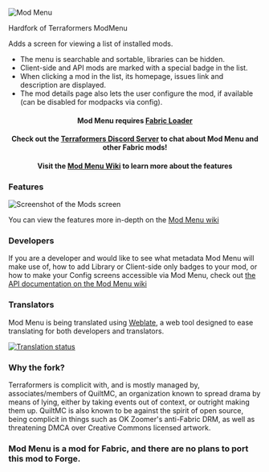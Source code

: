 ![Mod Menu](https://i.imgur.com/dMYWAjn.png)

Hardfork of Terraformers ModMenu

Adds a screen for viewing a list of installed mods. 
* The menu is searchable and sortable, libraries can be hidden. 
* Client-side and API mods are marked with a special badge in the list.
* When clicking a mod in the list, its homepage, issues link and description are displayed.
* The mod details page also lets the user configure the mod, if available (can be disabled for modpacks via config).

<h4 align="center">
Mod Menu requires <a href="https://fabricmc.net/use/">Fabric Loader</a>
</h4>
<h4 align="center">
Check out the <a href="https://discord.gg/jEGF5fb">Terraformers Discord Server</a> to chat about Mod Menu and other Fabric mods!
</h4>
<h4 align="center">
Visit the <a href="https://github.com/TerraformersMC/ModMenu/wiki">Mod Menu Wiki</a> to learn more about the features
</h4>

### Features

![Screenshot of the Mods screen](https://camo.githubusercontent.com/3fb56ac264de3a3be29bf2da68f93d667cd773d8285c7b152f1ae8db2cfaffbb/68747470733a2f2f692e696d6775722e636f6d2f79794f6d564d322e706e67)

You can view the features more in-depth on the [Mod Menu wiki](https://github.com/TerraformersMC/ModMenu/wiki/API)

### Developers

If you are a developer and would like to see what metadata Mod Menu will make use of, how to add Library or Client-side only badges to your mod, or how to make your Config screens accessible via Mod Menu, check out [the API documentation on the Mod Menu wiki](https://github.com/TerraformersMC/ModMenu/wiki/API)

### Translators

Mod Menu is being translated using [Weblate](https://hosted.weblate.org/engage/fabric-modmenu/), a web tool designed to ease translating for both developers and translators.

[![Translation status](https://hosted.weblate.org/widgets/fabric-modmenu/-/svg-badge.svg)](https://hosted.weblate.org/engage/fabric-modmenu/)

### Why the fork?

Terraformers is complicit with, and is mostly managed by, associates/members of QuiltMC, an organization known to spread drama by means of lying, either by taking events out of context, or outright making them up.
QuiltMC is also known to be against the spirit of open source, being complicit in things such as OK Zoomer's anti-Fabric DRM, as well as threatening DMCA over Creative Commons licensed artwork.

### Mod Menu is a mod for Fabric, and there are no plans to port this mod to Forge.
